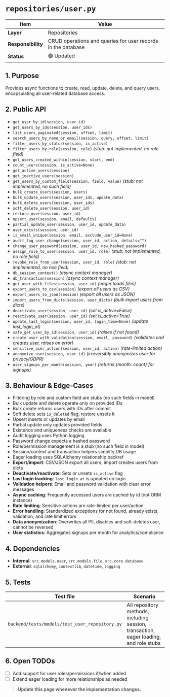 <!-- filepath: c:\Users\00010654\Documents\Git\ReViewPoint\docs\backend\repositories\user.py.md -->
# `repositories/user.py`

| Item | Value |
|------|-------|
| **Layer** | Repositories |
| **Responsibility** | CRUD operations and queries for user records in the database |
| **Status** | 🟢 Updated |

## 1. Purpose  
Provides async functions to create, read, update, delete, and query users, encapsulating all user-related database access.

## 2. Public API  
- `get_user_by_id(session, user_id)`
- `get_users_by_ids(session, user_ids)`
- `list_users_paginated(session, offset, limit)`
- `search_users_by_name_or_email(session, query, offset, limit)`
- `filter_users_by_status(session, is_active)`
- `filter_users_by_role(session, role)` _(stub: not implemented, no role field)_
- `get_users_created_within(session, start, end)`
- `count_users(session, is_active=None)`
- `get_active_users(session)`
- `get_inactive_users(session)`
- `get_users_by_custom_field(session, field, value)` _(stub: not implemented, no such field)_
- `bulk_create_users(session, users)`
- `bulk_update_users(session, user_ids, update_data)`
- `bulk_delete_users(session, user_ids)`
- `soft_delete_user(session, user_id)`
- `restore_user(session, user_id)`
- `upsert_user(session, email, defaults)`
- `partial_update_user(session, user_id, update_data)`
- `user_exists(session, user_id)`
- `is_email_unique(session, email, exclude_user_id=None)`
- `audit_log_user_change(session, user_id, action, details="")`
- `change_user_password(session, user_id, new_hashed_password)`
- `assign_role_to_user(session, user_id, role)` _(stub: not implemented, no role field)_
- `revoke_role_from_user(session, user_id, role)` _(stub: not implemented, no role field)_
- `db_session_context()` _(async context manager)_
- `db_transaction(session)` _(async context manager)_
- `get_user_with_files(session, user_id)` _(eager loads files)_
- `export_users_to_csv(session)` _(export all users as CSV)_
- `export_users_to_json(session)` _(export all users as JSON)_
- `import_users_from_dicts(session, user_dicts)` _(bulk import users from dicts)_
- `deactivate_user(session, user_id)` _(set is_active=False)_
- `reactivate_user(session, user_id)` _(set is_active=True)_
- `update_last_login(session, user_id, login_time=None)` _(update last_login_at)_
- `safe_get_user_by_id(session, user_id)` _(raises if not found)_
- `create_user_with_validation(session, email, password)` _(validates and creates user, raises on error)_
- `sensitive_user_action(session, user_id, action)` _(rate-limited action)_
- `anonymize_user(session, user_id)` _(irreversibly anonymizes user for privacy/GDPR)_
- `user_signups_per_month(session, year)` _(returns {month: count} for signups)_

## 3. Behaviour & Edge-Cases  
- Filtering by role and custom field are stubs (no such fields in model)
- Bulk update and delete operate only on provided IDs
- Bulk create returns users with IDs after commit
- Soft delete sets `is_deleted` flag, restore unsets it
- Upsert inserts or updates by email
- Partial update only updates provided fields
- Existence and uniqueness checks are available
- Audit logging uses Python logging
- Password change expects a hashed password
- Role/permission management is a stub (no such field in model)
- Session/context and transaction helpers simplify DB usage
- Eager loading uses SQLAlchemy relationship backref
- **Export/import**: CSV/JSON export all users, import creates users from dicts
- **Deactivate/reactivate**: Sets or unsets `is_active` flag
- **Last login tracking**: `last_login_at` is updated on login
- **Validation helpers**: Email and password validation with clear error messages
- **Async caching**: Frequently accessed users are cached by id (not ORM instance)
- **Rate limiting**: Sensitive actions are rate-limited per user/action
- **Error handling**: Standardized exceptions for not found, already exists, validation, and rate limit errors
- **Data anonymization**: Overwrites all PII, disables and soft-deletes user, cannot be reversed
- **User statistics**: Aggregates signups per month for analytics/compliance

## 4. Dependencies  
- **Internal**: `src.models.user`, `src.models.file`, `src.core.database`
- **External**: `sqlalchemy`, `contextlib`, `datetime`, `logging`

## 5. Tests  
| Test file | Scenario |
|-----------|----------|
| `backend/tests/models/test_user_repository.py` | All repository methods, including session, transaction, eager loading, and role stubs |

## 6. Open TODOs  
- [ ] Add support for user roles/permissions if/when added
- [ ] Extend eager loading for more relationships as needed

> **Update this page whenever the implementation changes.**
